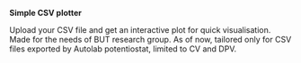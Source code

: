 **Simple CSV plotter**

Upload your CSV file and get an interactive plot for quick visualisation.
Made for the needs of BUT research group.
As of now, tailored only for CSV files exported by Autolab potentiostat, limited to CV and DPV.
